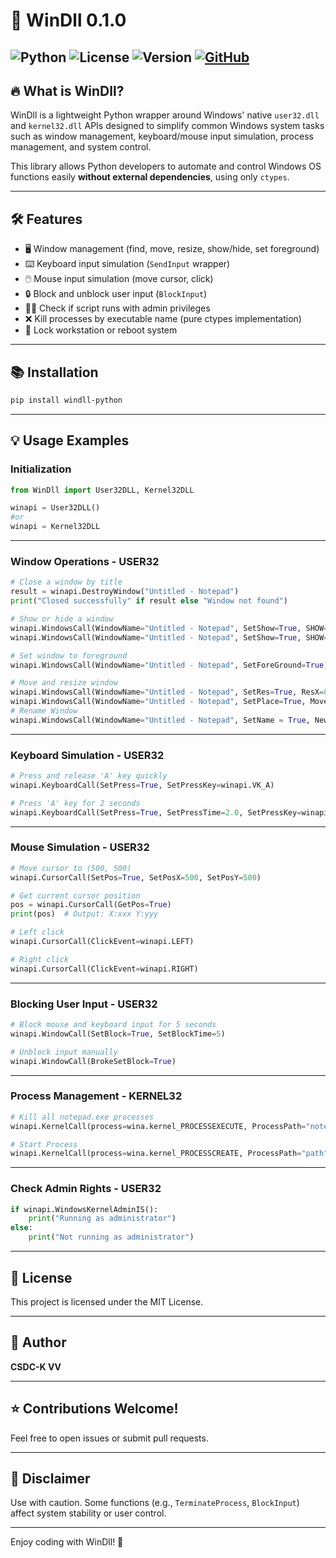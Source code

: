 # 🚀 WinDll 0.1.0

![Python](https://img.shields.io/badge/python-3.6%2B-blue) ![License](https://img.shields.io/badge/license-MIT-green) ![Version](https://img.shields.io/badge/version-0.1.0-orange) [![GitHub](https://img.shields.io/badge/GitHub-@CSDC-K-181717?style=for-the-badge&logo=github&logoColor=white)](https://github.com/CSDC-K)
---

## 🔥 What is WinDll?

WinDll is a lightweight Python wrapper around Windows' native `user32.dll` and `kernel32.dll` APIs designed to simplify common Windows system tasks such as window management, keyboard/mouse input simulation, process management, and system control.

This library allows Python developers to automate and control Windows OS functions easily **without external dependencies**, using only `ctypes`.

---

## 🛠 Features

- 🖥️ Window management (find, move, resize, show/hide, set foreground)
- ⌨️ Keyboard input simulation (`SendInput` wrapper)
- 🖱️ Mouse input simulation (move cursor, click)
- 🔒 Block and unblock user input (`BlockInput`)
- 🧑‍💼 Check if script runs with admin privileges
- ❌ Kill processes by executable name (pure ctypes implementation)
- 🚪 Lock workstation or reboot system

---

## 📚 Installation

```bash
pip install windll-python
```

---

## 💡 Usage Examples

### Initialization

```python
from WinDll import User32DLL, Kernel32DLL

winapi = User32DLL()
#or
winapi = Kernel32DLL
```

---

### Window Operations - USER32

```python
# Close a window by title
result = winapi.DestroyWindow("Untitled - Notepad")
print("Closed successfully" if result else "Window not found")

# Show or hide a window
winapi.WindowsCall(WindowName="Untitled - Notepad", SetShow=True, SHOW=True)  # Show window
winapi.WindowsCall(WindowName="Untitled - Notepad", SetShow=True, SHOW=False) # Hide window

# Set window to foreground
winapi.WindowsCall(WindowName="Untitled - Notepad", SetForeGround=True)

# Move and resize window
winapi.WindowsCall(WindowName="Untitled - Notepad", SetRes=True, ResX=800, ResY=600)
winapi.WindowsCall(WindowName="Untitled - Notepad", SetPlace=True, MoveX=100, MoveY=100)
# Rename Window
winapi.WindowsCall(WindowName="Untitled - Notepad", SetName = True, NewName = "Test - Notepad")
```

---

### Keyboard Simulation - USER32

```python
# Press and release 'A' key quickly
winapi.KeyboardCall(SetPress=True, SetPressKey=winapi.VK_A)

# Press 'A' key for 2 seconds
winapi.KeyboardCall(SetPress=True, SetPressTime=2.0, SetPressKey=winapi.VK_A)


```

---

### Mouse Simulation - USER32

```python
# Move cursor to (500, 500)
winapi.CursorCall(SetPos=True, SetPosX=500, SetPosY=500)

# Get current cursor position
pos = winapi.CursorCall(GetPos=True)
print(pos)  # Output: X:xxx Y:yyy

# Left click
winapi.CursorCall(ClickEvent=winapi.LEFT)

# Right click
winapi.CursorCall(ClickEvent=winapi.RIGHT)
```

---

### Blocking User Input - USER32

```python
# Block mouse and keyboard input for 5 seconds
winapi.WindowCall(SetBlock=True, SetBlockTime=5)

# Unblock input manually
winapi.WindowCall(BrokeSetBlock=True)
```

---

### Process Management - KERNEL32

```python
# Kill all notepad.exe processes
winapi.KernelCall(process=wina.kernel_PROCESSEXECUTE, ProcessPath="notepad.exe")

# Start Process
winapi.KernelCall(process=wina.kernel_PROCESSCREATE, ProcessPath="path")


```

---

### Check Admin Rights - USER32

```python
if winapi.WindowsKernelAdminIS():
    print("Running as administrator")
else:
    print("Not running as administrator")
```

---

## 📝 License

This project is licensed under the MIT License.

---

## 🙋 Author

**CSDC-K VV**

---

## ⭐ Contributions Welcome!

Feel free to open issues or submit pull requests.

---

## 📌 Disclaimer

Use with caution. Some functions (e.g., `TerminateProcess`, `BlockInput`) affect system stability or user control.

---

Enjoy coding with WinDll! 🚀
